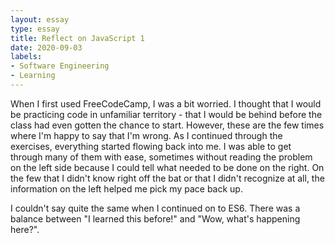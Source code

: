```yaml
---
layout: essay
type: essay
title: Reflect on JavaScript 1
date: 2020-09-03
labels:
- Software Engineering
- Learning
---
```


When I first used FreeCodeCamp, I was a bit worried. I thought that I would be practicing code in unfamiliar territory - that I would be behind before the class had even gotten the chance to start. However, these are the few times where I'm happy to say that I'm wrong. As I continued through the exercises, everything started flowing back into me. I was able to get through many of them with ease, sometimes without reading the problem on the left side because I could tell what needed to be done on the right. On the few that I didn't know right off the bat or that I didn't recognize at all, the information on the left helped me pick my pace back up.

I couldn't say quite the same when I continued on to ES6. There was a balance between "I learned this before!" and "Wow, what's happening here?". 
